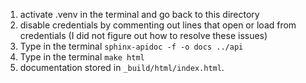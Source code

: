 
1. activate .venv in the terminal and go back to this directory
2. disable credentials by commenting out lines that open or load from credentials (I did not figure out how to resolve these issues)
3. Type in the terminal `sphinx-apidoc -f -o docs ../api`
4. Type in the terminal `make html`
5. documentation stored in `_build/html/index.html`.

